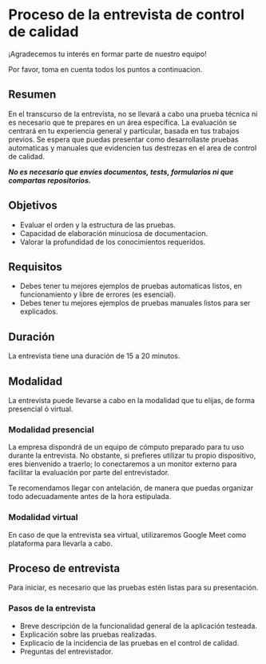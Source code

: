 # Proceso de la entrevista de control de calidad

¡Agradecemos tu interés en formar parte de nuestro equipo!

Por favor, toma en cuenta todos los puntos a continuacion.

## Resumen
En el transcurso de la entrevista, no se llevará a cabo una prueba técnica ni es necesario que te prepares en un área específica. La evaluación se centrará en tu experiencia general y particular, basada en tus trabajos previos. Se espera que puedas presentar como desarrollaste pruebas automaticas y manuales que evidencien tus destrezas en el area de control de calidad.

***No es necesario que envíes documentos, tests, formularios ni que compartas repositorios.***

## Objetivos
- Evaluar el orden y la estructura de las pruebas.
- Capacidad de elaboración minuciosa de documentacion.
- Valorar la profundidad de los conocimientos requeridos.

## Requisitos
- Debes tener tu mejores ejemplos de pruebas automaticas listos, en funcionamiento y libre de errores (es esencial).
- Debes tener tu mejores ejemplos de pruebas manuales listos para ser explicados.

## Duración 
La entrevista tiene una duración de 15 a 20 minutos.
 
## Modalidad
La entrevista puede llevarse a cabo en la modalidad que tu elijas, de forma presencial ó virtual.

### Modalidad presencial
La empresa dispondrá de un equipo de cómputo preparado para tu uso durante la entrevista. No obstante, si prefieres utilizar tu propio dispositivo, eres bienvenido a traerlo; lo conectaremos a un monitor externo para facilitar la evaluación por parte del entrevistador.

Te recomendamos llegar con antelación, de manera que puedas organizar todo adecuadamente antes de la hora estipulada.

### Modalidad virtual
En caso de que la entrevista sea virtual, utilizaremos Google Meet como plataforma para llevarla a cabo.

## Proceso de entrevista
Para iniciar, es necesario que las pruebas estén listas para su presentación.

### Pasos de la entrevista
- Breve descripción de la funcionalidad general de la aplicación testeada.
- Explicación sobre las pruebas realizadas.
- Explicacio de la incidencia de las pruebas en el control de calidad.
- Preguntas del entrevistador.
